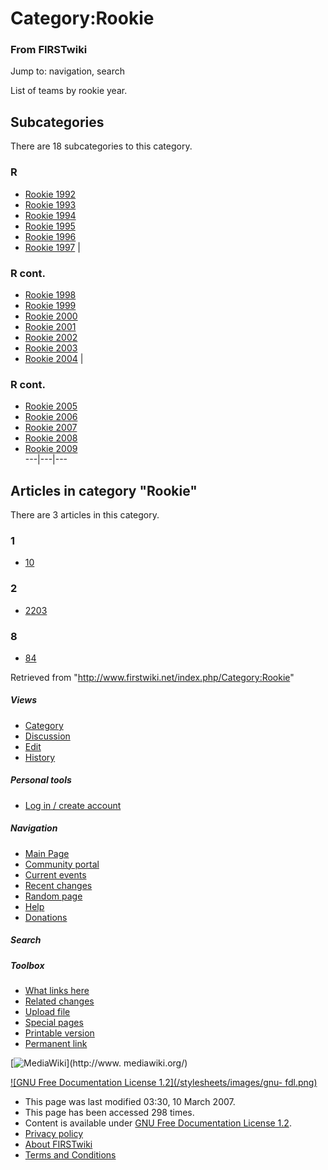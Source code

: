 # Category:Rookie

### From FIRSTwiki

Jump to: navigation, search

List of teams by rookie year.

  

## Subcategories

There are 18 subcategories to this category.

### R

  * [Rookie 1992](/index.php/Category:Rookie_1992 "Category:Rookie 1992" )
  * [Rookie 1993](/index.php/Category:Rookie_1993 "Category:Rookie 1993" )
  * [Rookie 1994](/index.php/Category:Rookie_1994 "Category:Rookie 1994" )
  * [Rookie 1995](/index.php/Category:Rookie_1995 "Category:Rookie 1995" )
  * [Rookie 1996](/index.php/Category:Rookie_1996 "Category:Rookie 1996" )
  * [Rookie 1997](/index.php/Category:Rookie_1997 "Category:Rookie 1997" )
|

### R cont.

  * [Rookie 1998](/index.php/Category:Rookie_1998 "Category:Rookie 1998" )
  * [Rookie 1999](/index.php/Category:Rookie_1999 "Category:Rookie 1999" )
  * [Rookie 2000](/index.php/Category:Rookie_2000 "Category:Rookie 2000" )
  * [Rookie 2001](/index.php/Category:Rookie_2001 "Category:Rookie 2001" )
  * [Rookie 2002](/index.php/Category:Rookie_2002 "Category:Rookie 2002" )
  * [Rookie 2003](/index.php/Category:Rookie_2003 "Category:Rookie 2003" )
  * [Rookie 2004](/index.php/Category:Rookie_2004 "Category:Rookie 2004" )
|

### R cont.

  * [Rookie 2005](/index.php/Category:Rookie_2005 "Category:Rookie 2005" )
  * [Rookie 2006](/index.php/Category:Rookie_2006 "Category:Rookie 2006" )
  * [Rookie 2007](/index.php/Category:Rookie_2007 "Category:Rookie 2007" )
  * [Rookie 2008](/index.php/Category:Rookie_2008 "Category:Rookie 2008" )
  * [Rookie 2009](/index.php/Category:Rookie_2009 "Category:Rookie 2009" )  
---|---|---  
  
## Articles in category "Rookie"

There are 3 articles in this category.

### 1

  * [10](/index.php/10 "10" )

### 2

  * [2203](/index.php/2203 "2203" )

### 8

  * [84](/index.php/84 "84" )

Retrieved from "<http://www.firstwiki.net/index.php/Category:Rookie>"

##### Views

  * [Category](/index.php/Category:Rookie)
  * [Discussion](/index.php?title=Category_talk:Rookie&action=edit)
  * [Edit](/index.php?title=Category:Rookie&action=edit)
  * [History](/index.php?title=Category:Rookie&action=history)

##### Personal tools

  * [Log in / create account](/index.php?title=Special:Userlogin&returnto=Category:Rookie)

[](/index.php/Main_Page "Main Page" )

##### Navigation

  * [Main Page](/index.php/Main_Page)
  * [Community portal](/index.php/FIRSTwiki:Community_portal)
  * [Current events](/index.php/Current_events)
  * [Recent changes](/index.php/Special:Recentchanges)
  * [Random page](/index.php/Special:Random)
  * [Help](/index.php/Help:Contents)
  * [Donations](/index.php/FIRSTwiki:Site_support)

##### Search



##### Toolbox

  * [What links here](/index.php/Special:Whatlinkshere/Category:Rookie)
  * [Related changes](/index.php/Special:Recentchangeslinked/Category:Rookie)
  * [Upload file](/index.php/Special:Upload)
  * [Special pages](/index.php/Special:Specialpages)
  * [Printable version](/index.php?title=Category:Rookie&printable=yes)
  * [Permanent link](/index.php?title=Category:Rookie&oldid=57006)

[![MediaWiki](/skins/common/images/poweredby_mediawiki_88x31.png)](http://www.
mediawiki.org/)

[![GNU Free Documentation License 1.2](/stylesheets/images/gnu-
fdl.png)](http://www.gnu.org/copyleft/fdl.html)

  * This page was last modified 03:30, 10 March 2007.
  * This page has been accessed 298 times.
  * Content is available under [GNU Free Documentation License 1.2](http://www.gnu.org/copyleft/fdl.html "http://www.gnu.org/copyleft/fdl.html" ).
  * [Privacy policy](/index.php/FIRSTwiki:Privacy_policy "FIRSTwiki:Privacy policy" )
  * [About FIRSTwiki](/index.php/FIRSTwiki:About "FIRSTwiki:About" )
  * [Terms and Conditions](/index.php/FIRSTwiki:Terms_and_conditions "FIRSTwiki:Terms and conditions" )

